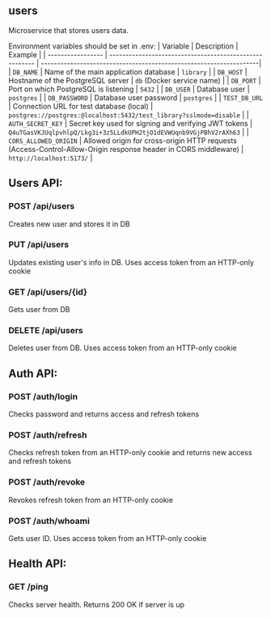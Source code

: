 ## users
Microservice that stores users data.

Environment variables should be set in .env:
| Variable          | Description                                             | Example                                                            |
| ----------------- | ------------------------------------------------------- | -------------------------------------------------------------------|
| `DB_NAME`         | Name of the main application database                   | `library`                                                          |
| `DB_HOST`         | Hostname of the PostgreSQL server                       | `db` (Docker service name)                                         |
| `DB_PORT`         | Port on which PostgreSQL is listening                   | `5432`                                                             |
| `DB_USER`         | Database user                                           | `postgres`                                                         |
| `DB_PASSWORD`     | Database user password                                  | `postgres`                                                         |
| `TEST_DB_URL`     | Connection URL for test database (local)                | `postgres://postgres:@localhost:5432/test_library?sslmode=disable` |
| `AUTH_SECRET_KEY` | Secret key used for signing and verifying JWT tokens    | `Q4uTGasVKJUqlpvhlpQ/Lkg3i+3z5LLdkUPH2tjO1dEVWUqnb9VGjPBhV2rAXh63` |
| `CORS_ALLOWED_ORIGIN`      | Allowed origin for cross-origin HTTP requests (Access-Control-Allow-Origin response header in CORS middleware) | `http://localhost:5173/` |

## Users API:

### POST /api/users
Creates new user and stores it in DB

### PUT /api/users
Updates existing user's info in DB. Uses access token from an HTTP-only cookie

### GET /api/users/{id}
Gets user from DB

### DELETE /api/users
Deletes user from DB. Uses access token from an HTTP-only cookie

## Auth API:

### POST /auth/login
Checks password and returns access and refresh tokens

### POST /auth/refresh
Checks refresh token from an HTTP-only cookie and returns new access and refresh tokens

### POST /auth/revoke
Revokes refresh token from an HTTP-only cookie

### POST /auth/whoami
Gets user ID. Uses access token from an HTTP-only cookie

## Health API:

### GET /ping
Checks server health. Returns 200 OK if server is up